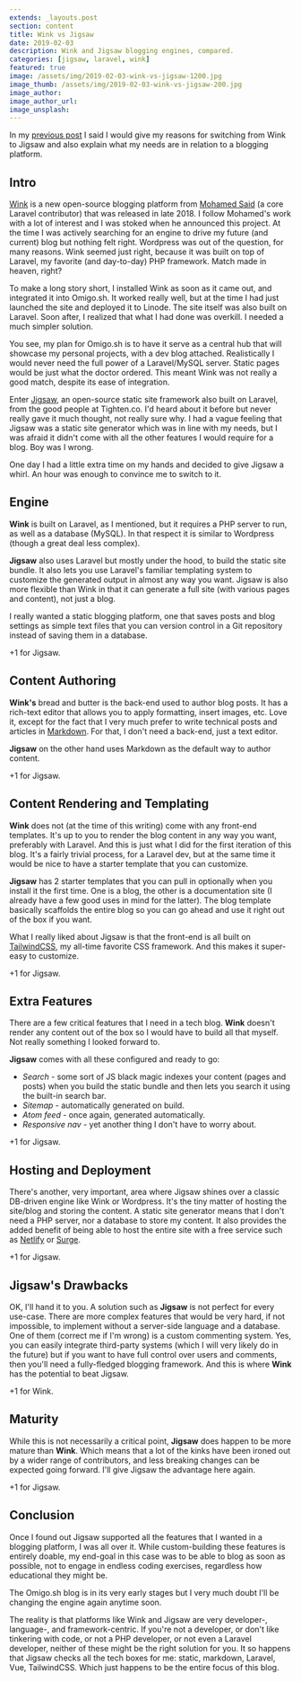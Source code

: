 ```yaml
---
extends: _layouts.post
section: content
title: Wink vs Jigsaw
date: 2019-02-03
description: Wink and Jigsaw blogging engines, compared.
categories: [jigsaw, laravel, wink]
featured: true
image: /assets/img/2019-02-03-wink-vs-jigsaw-1200.jpg
image_thumb: /assets/img/2019-02-03-wink-vs-jigsaw-200.jpg
image_author:
image_author_url:
image_unsplash:
---
```


In my [previous post](/blog/welcome-new-new-blog/) I said I would give my reasons for switching from Wink to Jigsaw and also explain what my needs are in relation to a blogging platform.

## Intro

[Wink](https://wink.themsaid.com/) is a new open-source blogging platform from [Mohamed Said](https://themsaid.com/) (a core Laravel contributor) that was released in late 2018. I follow Mohamed's work with a lot of interest and I was stoked when he announced this project. At the time I was actively searching for an engine to drive my future (and current) blog but nothing felt right. Wordpress was out of the question, for many reasons. Wink seemed just right, because it was built on top of Laravel, my favorite (and day-to-day) PHP framework. Match made in heaven, right?

To make a long story short, I installed Wink as soon as it came out, and integrated it into Omigo.sh. It worked really well, but at the time I had just launched the site and deployed it to Linode. The site itself was also built on Laravel. Soon after, I realized that what I had done was overkill. I needed a much simpler solution.

You see, my plan for Omigo.sh is to have it serve as a central hub that will showcase my personal projects, with a dev blog attached. Realistically I would never need the full power of a Laravel/MySQL server. Static pages would be just what the doctor ordered. This meant Wink was not really a good match, despite its ease of integration.

Enter [Jigsaw](https://jigsaw.tighten.co/), an open-source static site framework also built on Laravel, from the good people at Tighten.co. I'd heard about it before but never really gave it much thought, not really sure why. I had a vague feeling that Jigsaw was a static site generator which was in line with my needs, but I was afraid it didn't come with all the other features I would require for a blog. Boy was I wrong.

One day I had a little extra time on my hands and decided to give Jigsaw a whirl. An hour was enough to convince me to switch to it.

## Engine

**Wink** is built on Laravel, as I mentioned, but it requires a PHP server to run, as well as a database (MySQL). In that respect it is similar to Wordpress (though a great deal less complex).

**Jigsaw** also uses Laravel but mostly under the hood, to build the static site bundle. It also lets you use Laravel's familiar templating system to customize the generated output in almost any way you want. Jigsaw is also more flexible than Wink in that it can generate a full site (with various pages and content), not just a blog. 

I really wanted a static blogging platform, one that saves posts and blog settings as simple text files that you can version control in a Git repository instead of saving them in a database.

+1 for Jigsaw.

## Content Authoring

**Wink's** bread and butter is the back-end used to author blog posts. It has a rich-text editor that allows you to apply formatting, insert images, etc. Love it, except for the fact that I very much prefer to write technical posts and articles in [Markdown](https://daringfireball.net/projects/markdown/). For that, I don't need a back-end, just a text editor.

**Jigsaw** on the other hand uses Markdown as the default way to author content.

+1 for Jigsaw.

## Content Rendering and Templating

**Wink** does not (at the time of this writing) come with any front-end templates. It's up to you to render the blog content in any way you want, preferably with Laravel. And this is just what I did for the first iteration of this blog. It's a fairly trivial process, for a Laravel dev, but at the same time it would be nice to have a starter template that you can customize.

**Jigsaw** has 2 starter templates that you can pull in optionally when you install it the first time. One is a blog, the other is a documentation site (I already have a few good uses in mind for the latter). The blog template basically scaffolds the entire blog so you can go ahead and use it right out of the box if you want.

What I really liked about Jigsaw is that the front-end is all built on [TailwindCSS](https://tailwindcss.com/), my all-time favorite CSS framework. And this makes it super-easy to customize.

+1 for Jigsaw.

## Extra Features ##

There are a few critical features that I need in a tech blog. **Wink** doesn't render any content out of the box so I would have to build all that myself. Not really something I looked forward to.

**Jigsaw** comes with all these configured and ready to go:

- _Search_ - some sort of JS black magic indexes your content (pages and posts) when you build the static bundle and then lets you search it using the built-in search bar.
- _Sitemap_ - automatically generated on build.
- _Atom feed_ - once again, generated automatically.
- _Responsive nav_ - yet another thing I don't have to worry about.

+1 for Jigsaw.

## Hosting and Deployment ##

There's another, very important, area where Jigsaw shines over a classic DB-driven engine like Wink or Wordpress. It's the tiny matter of hosting the site/blog and storing the content. A static site generator means that I don't need a PHP server, nor a database to store my content. It also provides the added benefit of being able to host the entire site with a free service such as [Netlify](https://www.netlify.com/) or [Surge](https://surge.sh/).

+1 for Jigsaw.

## Jigsaw's Drawbacks ##

OK, I'll hand it to you. A solution such as **Jigsaw** is not perfect for every use-case. There are more complex features that would be very hard, if not impossible, to implement without a server-side language and a database. One of them (correct me if I'm wrong) is a custom commenting system. Yes, you can easily integrate third-party systems (which I will very likely do in the future) but if you want to have full control over users and comments, then you'll need a fully-fledged blogging framework. And this is where **Wink** has the potential to beat Jigsaw.

+1 for Wink. 

## Maturity ##

While this is not necessarily a critical point, **Jigsaw** does happen to be more mature than **Wink**. Which means that a lot of the kinks have been ironed out by a wider range of contributors, and less breaking changes can be expected going forward. I'll give Jigsaw the advantage here again.

+1 for Jigsaw.

## Conclusion ##

Once I found out Jigsaw supported all the features that I wanted in a blogging platform, I was all over it. While custom-building these features is entirely doable, my end-goal in this case was to be able to blog as soon as possible, not to engage in endless coding exercises, regardless how educational they might be. 

The Omigo.sh blog is in its very early stages but I very much doubt I'll be changing the engine again anytime soon.

The reality is that platforms like Wink and Jigsaw are very developer-, language-, and framework-centric. If you're not a developer, or don't like tinkering with code, or not a PHP developer, or not even a Laravel developer, neither of these might be the right solution for you. It so happens that Jigsaw checks all the tech boxes for me: static, markdown, Laravel, Vue, TailwindCSS. Which just happens to be the entire focus of this blog.